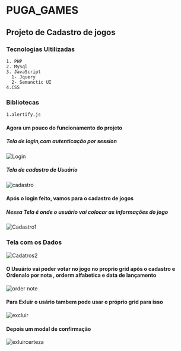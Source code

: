 # PUGA_GAMES

## Projeto de Cadastro de jogos

### Tecnologias Ultilizadas
    1. PHP
    2. MySql
    3. JavaScript
      1- Jquery
      2- Semanctic UI
    4.CSS
### Bibliotecas
    1.alertify.js
    
#### Agora um pouco do funcionamento do projeto
      
   ##### Tela de login,com autenticação por session
  
 ![Login](https://user-images.githubusercontent.com/48262372/144345847-cb628e94-debe-4a12-9bec-9e2089fe9adb.PNG)
  
   ##### Tela de cadastro de Usuário 
 
![cadastro](https://user-images.githubusercontent.com/48262372/144346054-46bc0f52-0586-4fac-9b83-1509748da533.PNG)

  #### Após o login feito, vamos para o cadastro de jogos
   ##### Nessa Tela é onde o usuário vai colocar as informações do jogo 
        
   ![Cadastro1](https://user-images.githubusercontent.com/48262372/144346226-60587a27-e8f2-4a5e-8067-badff0e573c8.PNG)
   
   ### Tela com os Dados
   
  ![Cadatros2](https://user-images.githubusercontent.com/48262372/144346550-b099c4ee-1fd7-46c2-a664-7753fc6f68b5.PNG)
  
  #### O Usuário vai poder votar no jogo no proprio grid após o cadastro e Ordenalo por nota , orderm alfabetica e data de lançamento
  
  ![order note](https://user-images.githubusercontent.com/48262372/144347537-dfeeb9c3-e2f6-47a2-80e0-0e80bfb5cd3f.PNG)
  
  #### Para Exluir o usário tambem pode usar o próprio grid para isso
  
   ![excluir](https://user-images.githubusercontent.com/48262372/144347802-542471aa-cebd-4b7a-b498-1b7ad8c9ae1a.PNG)
   
  #### Depois um modal de confirmação 
  
  ![exluircerteza](https://user-images.githubusercontent.com/48262372/144347855-5b44ba34-f923-40f6-9fb4-ed4b60eec371.PNG)

